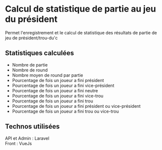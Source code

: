 # Calcul de statistique de partie au jeu du président

Permet l'enregistrement et le calcul de statistique des résultats de partie de jeu de président/trou-du'c

## Statistiques calculées

- Nombre de partie
- Nombre de round
- Nombre moyen de round par partie
- Pourcentage de fois un joueur a fini président
- Pourcentage de fois un joueur a fini vice-président
- Pourcentage de fois un joueur a fini neutre
- Pourcentage de fois un joueur a fini vice-trou
- Pourcentage de fois un joueur a fini trou
- Pourcentage de fois un joueur a fini président ou vice-président
- Pourcentage de fois un joueur a fini trou ou vice-trou

## Technos utilisées
API et Admin : Laravel  
Front : VueJs